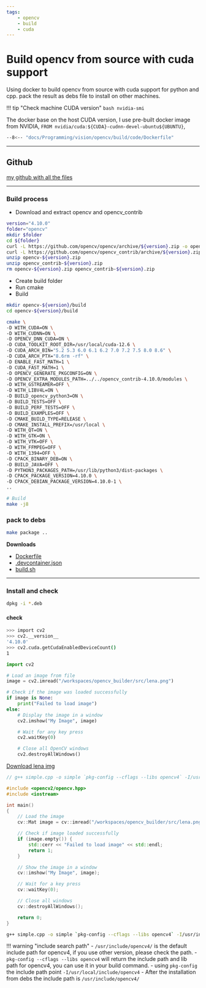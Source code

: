 ```yaml
---
tags:
    - opencv
    - build
    - cuda
---
```


# Build opencv from source with cuda support

Using docker to build opencv from source with cuda support for python and cpp. pack the result as debs file to install on other machines.

!!! tip "Check machine CUDA version"
    ```bash
    nvidia-smi
    ```

The docker base on the host CUDA version, 
I use pre-built docker image from NVIDIA, `FROM nvidia/cuda:${CUDA}-cudnn-devel-ubuntu${UBUNTU}`,

```bash
--8<-- "docs/Programming/vision/opencv/build/code/Dockerfile"
```

---

## Github

[my github with all the files](https://github.com/robobe/opencv_builder)

---

### Build process

- Download and extract opencv and opencv_contrib

```bash
version="4.10.0"
folder="opencv"
mkdir $folder
cd ${folder}
curl -L https://github.com/opencv/opencv/archive/${version}.zip -o opencv-${version}.zip
curl -L https://github.com/opencv/opencv_contrib/archive/${version}.zip -o opencv_contrib-${version}.zip
unzip opencv-${version}.zip
unzip opencv_contrib-${version}.zip
rm opencv-${version}.zip opencv_contrib-${version}.zip
```

- Create build folder
- Run cmake
- Build

```bash
mkdir opencv-${version}/build
cd opencv-${version}/build

cmake \
-D WITH_CUDA=ON \
-D WITH_CUDNN=ON \
-D OPENCV_DNN_CUDA=ON \
-D CUDA_TOOLKIT_ROOT_DIR=/usr/local/cuda-12.6 \
-D CUDA_ARCH_BIN="5.2 5.3 6.0 6.1 6.2 7.0 7.2 7.5 8.0 8.6" \
-D CUDA_ARCH_PTX="8.6rm -rf" \
-D ENABLE_FAST_MATH=1 \
-D CUDA_FAST_MATH=1 \
-D OPENCV_GENERATE_PKGCONFIG=ON \
-D OPENCV_EXTRA_MODULES_PATH=../../opencv_contrib-4.10.0/modules \
-D WITH_GSTREAMER=OFF \
-D WITH_LIBV4L=ON \
-D BUILD_opencv_python3=ON \
-D BUILD_TESTS=OFF \
-D BUILD_PERF_TESTS=OFF \
-D BUILD_EXAMPLES=OFF \
-D CMAKE_BUILD_TYPE=RELEASE \
-D CMAKE_INSTALL_PREFIX=/usr/local \
-D WITH_QT=ON \
-D WITH_GTK=ON \
-D WITH_VTK=OFF \
-D WITH_FFMPEG=OFF \
-D WITH_1394=OFF \
-D CPACK_BINARY_DEB=ON \
-D BUILD_JAVA=OFF \
-D PYTHON3_PACKAGES_PATH=/usr/lib/python3/dist-packages \
-D CPACK_PACKAGE_VERSION=4.10.0 \
-D CPACK_DEBIAN_PACKAGE_VERSION=4.10.0-1 \
..

# Build
make -j8
```

### pack to debs

```bash title="pack"
make package ..
```

**Downloads**

  - [Dockerfile](code/Dockerfile)
  - [.devcontainer.json](code/devcontainer.json)
  - [build.sh](code/build.sh)

---

### Install and check

```bash title="install"
dpkg -i *.deb
```

#### check

```bash title="check cuda support"
>>> import cv2
>>> cv2.__version__
'4.10.0'
>>> cv2.cuda.getCudaEnabledDeviceCount()
1
```

```python title="simple.py"
import cv2

# Load an image from file
image = cv2.imread("/workspaces/opencv_builder/src/lena.png")

# Check if the image was loaded successfully
if image is None:
    print("Failed to load image")
else:
    # Display the image in a window
    cv2.imshow("My Image", image)

    # Wait for any key press
    cv2.waitKey(0)

    # Close all OpenCV windows
    cv2.destroyAllWindows()
```

[Download lena img](code/lena.png)


```cpp title="simple.cpp"
// g++ simple.cpp -o simple `pkg-config --cflags --libs opencv4` -I/usr/include/opencv4/

#include <opencv2/opencv.hpp>
#include <iostream>

int main()
{
    // Load the image
    cv::Mat image = cv::imread("/workspaces/opencv_builder/src/lena.png");

    // Check if image loaded successfully
    if (image.empty()) {
        std::cerr << "Failed to load image" << std::endl;
        return 1;
    }

    // Show the image in a window
    cv::imshow("My Image", image);

    // Wait for a key press
    cv::waitKey(0);

    // Close all windows
    cv::destroyAllWindows();

    return 0;
}

```

```bash title="build"
g++ simple.cpp -o simple `pkg-config --cflags --libs opencv4` -I/usr/include/opencv4/
```

!!! warning "include search path"
    - `/usr/include/opencv4/` is the default include path for opencv4, if you use other version, please check the path.
    - `pkg-config --cflags --libs opencv4` will return the include path and lib path for opencv4, you can use it in your build command.
    - using `pkg-config` the include path point `-I/usr/local/include/opencv4`
    - After the installation from debs the include path is `/usr/include/opencv4/`
     